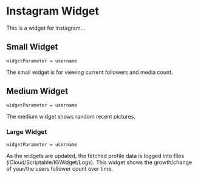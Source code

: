# Instagram Widget
This is a widget for instagram...

## Small Widget
```
widgetParameter = username
```
The small widget is for viewing current followers and media count.

## Medium Widget
```
widgetParameter = username
```
The medium widget shows random recent pictures.

### Large Widget
```
widgetParameter = username
```
As the widgets are updated, the fetched profile data is logged into files (iCloud/Scriptable/IGWidget/Logs). This widget shows the growth/change of your/the users follower count over time.
